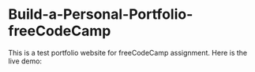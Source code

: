 # Build-a-Personal-Portfolio-freeCodeCamp
This is a test portfolio website for freeCodeCamp assignment.
Here is the live demo: 
